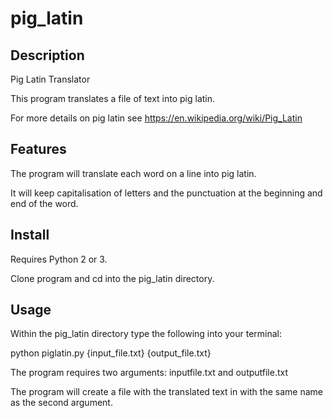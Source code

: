 # pig_latin

Description
----------
Pig Latin Translator

This program translates a file of text into pig latin.

For more details on pig latin see https://en.wikipedia.org/wiki/Pig_Latin
 
 ## Features

 
 The program will translate each word on a line into pig latin.
 
 It will keep capitalisation of letters and the punctuation at the beginning and end of the word.
 
 ## Install

 
 Requires Python 2 or 3.
 
 Clone program and cd into the pig_latin directory.
 
 ## Usage

 
Within the pig_latin directory type the following into your terminal:

python piglatin.py {input_file.txt} {output_file.txt}

The program requires two arguments: inputfile.txt and outputfile.txt

The program will create a file with the translated text in with the same name as the second argument.
